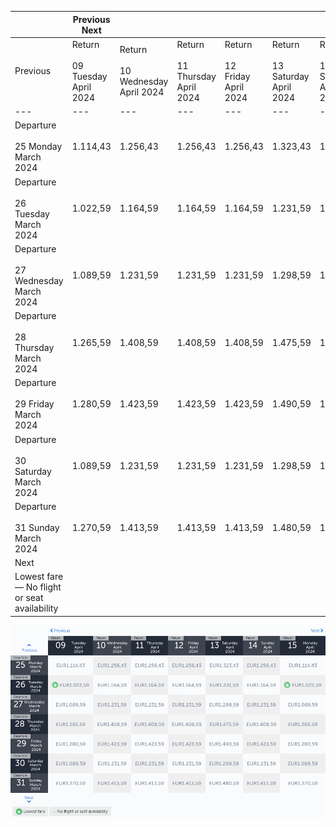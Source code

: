 |     | Previous Next |     |     |     |     |     |     |
| --- | --- | --- | --- | --- | --- | --- | --- |
| Previous | Return<br><br>09 Tuesday April 2024 | Return<br><br>10 Wednesday April 2024 | Return<br><br>11 Thursday April 2024 | Return<br><br>12 Friday April 2024 | Return<br><br>13 Saturday April 2024 | Return<br><br>14 Sunday April 2024 | Return<br><br>15 Monday April 2024 |
| --- | --- | --- | --- | --- | --- | --- | --- |
| Departure<br><br>25 Monday March 2024 | 1.114,43 | 1.256,43 | 1.256,43 | 1.256,43 | 1.323,43 | 1.256,43 | 1.114,43 |
| Departure<br><br>26 Tuesday March 2024 | 1.022,59 | 1.164,59 | 1.164,59 | 1.164,59 | 1.231,59 | 1.164,59 | 1.022,59 |
| Departure<br><br>27 Wednesday March 2024 | 1.089,59 | 1.231,59 | 1.231,59 | 1.231,59 | 1.298,59 | 1.231,59 | 1.089,59 |
| Departure<br><br>28 Thursday March 2024 | 1.265,59 | 1.408,59 | 1.408,59 | 1.408,59 | 1.475,59 | 1.408,59 | 1.265,59 |
| Departure<br><br>29 Friday March 2024 | 1.280,59 | 1.423,59 | 1.423,59 | 1.423,59 | 1.490,59 | 1.423,59 | 1.280,59 |
| Departure<br><br>30 Saturday March 2024 | 1.089,59 | 1.231,59 | 1.231,59 | 1.231,59 | 1.298,59 | 1.231,59 | 1.089,59 |
| Departure<br><br>31 Sunday March 2024 | 1.270,59 | 1.413,59 | 1.413,59 | 1.413,59 | 1.480,59 | 1.413,59 | 1.270,59 |
| Next |
| Lowest fare — No flight or seat availability |     |     |     |     |     |     |     |

![](turkish-airlines.png)